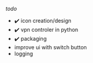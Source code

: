 *todo*

- :heavy_check_mark: icon creation/design
- :heavy_check_mark: vpn controler in python
- :heavy_check_mark: packaging
- improve ui with switch button
- logging


